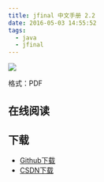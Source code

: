 ```yaml
---
title: jfinal 中文手册 2.2
date: 2016-05-03 14:55:52
tags:
  - java
  - jfinal
---
```


![](http://ww3.sinaimg.cn/large/841aea59jw1f3i7dmi048j20cm0hvt8l.jpg)

格式：PDF

<!--more-->

## 在线阅读 ##

## 下载 ##

+ [Github下载](https://github.com/it-ebooks/ebooks/raw/master/jfinal-2.2-manual.pdf)
+ [CSDN下载](http://download.csdn.net/download/meisoft2009/9420507)

